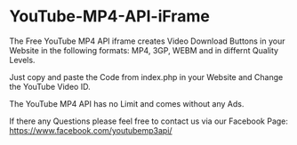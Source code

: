 # YouTube-MP4-API-iFrame
The Free YouTube MP4 API iframe creates Video Download Buttons in your Website in the following formats: MP4, 3GP, WEBM and in differnt Quality Levels.

Just copy and paste the Code from index.php in your Website and Change the YouTube Video ID.

The YouTube MP4 API has no Limit and comes without any Ads.

If there any Questions please feel free to contact us via our Facebook Page: https://www.facebook.com/youtubemp3api/
